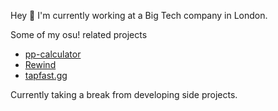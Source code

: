 Hey 👋 I'm currently working at a Big Tech company in London.

Some of my osu! related projects
* [pp-calculator](https://chrome.google.com/webstore/detail/pp-calculator/eoelpnjffjkdmfhfinfbgiejnbgihpdn) 
* [Rewind](https://github.com/abstrakt8/rewind)
* [tapfast.gg](https://tapfast.gg)

Currently taking a break from developing side projects.
